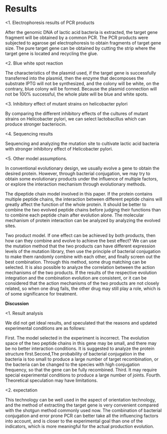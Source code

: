 # Results


<1. Electrophoresis results of PCR products

After the genomic DNA of lactic acid bacteria is extracted, the target gene fragment will be obtained by a common PCR. The PCR products were subjected to agarose gel electrophoresis to obtain fragments of target gene size. The pure target gene can be obtained by cutting the strip where the target gene is located and recycling the glue.



<2. Blue white spot reaction

The characteristics of the plasmid used, if the target gene is successfully transferred into the plasmid, then the enzyme that decomposes the substrate IPTG will not be synthesized, and the colony will be white, on the contrary, blue colony will be formed. Because the plasmid connection will not be 100% successful, the whole plate will be blue and white spots.



<3. Inhibitory effect of mutant strains on helicobacter pylori

By comparing the different inhibitory effects of the cultures of mutant strains on Helicobacter pylori, we can select lactobacillus which can produce stronger bacteriocin.



<4. Sequencing results

Sequencing and analyzing the mutation site to cultivate lactic acid bacteria with stronger inhibitory effect of Helicobacter pylori.





<5. Other model assumptions.

In conventional evolutionary design, we usually evolve a gene to obtain the desired protein. However, through bacterial conjugation, we may try to obtain some evolutionary products under the influence of multiple factors, or explore the interaction mechanism through evolutionary methods.

The dipeptide chain model involved in this paper. If the protein contains multiple peptide chains, the interaction between different peptide chains will greatly affect the function of the whole protein. It should be better to combine the two evolved peptide chains before judging their functions than to combine each peptide chain after evolution alone. The molecular mechanism of protein interaction can be analyzed by analyzing the evolved sites.

Two product model. If one effect can be achieved by both products, then how can they combine and evolve to achieve the best effect? We can use the mutation method that the two products can have different expression levels of the mutation library, then use the principle of bacterial conjugation to make them randomly combine with each other, and finally screen out the best combination. Through this method, some drug matching can be selected. It is also possible to analyze the correlation between the action mechanisms of the two products. If the results of the respective evolution integration and the combination evolution are consistent, or it can be considered that the action mechanisms of the two products are not closely related, so when one drug fails, the other drug may still play a role, which is of some significance for treatment.





**Discussion**

<1. Result analysis

We did not get ideal results, and speculated that the reasons and updated experimental conditions are as follows:

First. The model selected in the experiment is incorrect. The evolution space of the two peptide chains in this gene may be small, and there may be no better interaction conditions. It is suggested to analyze the protein structure first.Second,The probability of bacterial conjugation in the bacteria is too small to produce a large number of target recombination, or the bacteria can be changed to the species with high conjugation frequency, so that the gene can be fully recombined. Third. It may require special experimental conditions to produce a large number of joints. Fourth. Theoretical speculation may have limitations.



<2. expectation

This technology can be well used in the aspect of orientation technology, and the method of extracting the target gene is very convenient compared with the shotgun method commonly used now. The combination of bacterial conjugation and error prone PCR can better take all the influencing factors into account, and is closer to the experimental goal than one of the indicators, which is more meaningful for the actual production evolution.